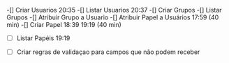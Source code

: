 -[] Criar Usuarios 20:35 
-[] Listar Usuarios 20:37
-[] Criar Grupos
-[] Listar Grupos
-[] Atribuir Grupo a Usuario
-[] Atribuir Papel a Usuários 17:59 (40 min)
-[] Criar Papel 18:39 19:19 (40 min)


-[ ] Listar Papéis 19:19


-[ ] Criar regras de validaçao para campos que não podem receber
